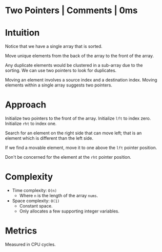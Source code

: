 # Two Pointers | Comments | 0ms

# Intuition

Notice that we have a single array that is sorted.

Move unique elements from the back of the array to the front of the array.

Any duplicate elements would be clustered in a sub-array due to the sorting. We can use two pointers to look for duplicates.

Moving an element involves a source index and a destination index. Moving elements within a single array suggests two pointers.

# Approach

Initialize two pointers to the front of the array. Initialize `lft` to index zero. Initialize `rht` to index one.

Search for an element on the right side that can move left; that is an element which is different than the left side.

If we find a movable element, move it to one above the `lft` pointer position.

Don't be concerned for the element at the `rht` pointer position.

# Complexity

- Time complexity: `O(n)`
  - Where `n` is the length of the array `nums`.
- Space complexity: `O(1)`
  - Constant space. 
  - Only allocates a few supporting integer variables.

# Metrics

Measured in CPU cycles.

